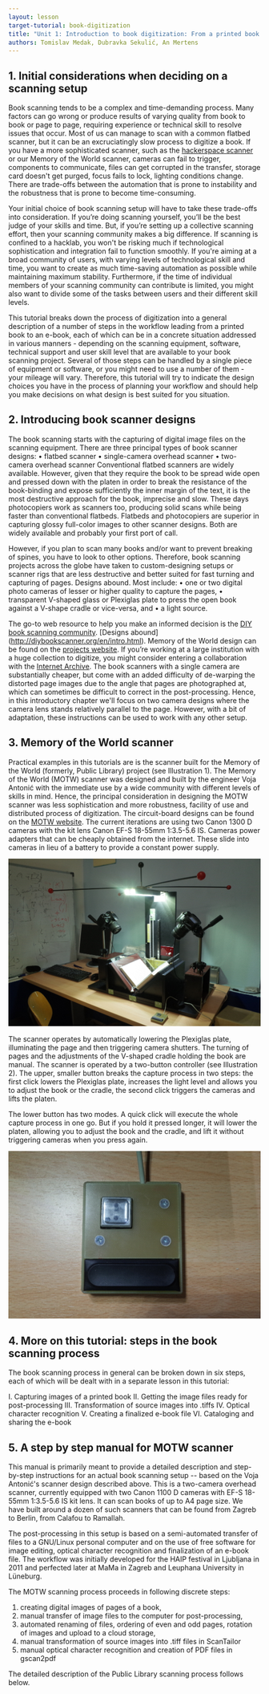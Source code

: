 ```yaml
---
layout: lesson
target-tutorial: book-digitization
title: "Unit 1: Introduction to book digitization: From a printed book to an e-book"
authors: Tomislav Medak, Dubravka Sekulić, An Mertens
---
```


## 1. Initial considerations when deciding on a scanning setup

Book scanning tends to be a complex and time-demanding process. Many factors can go wrong or produce results of varying quality from book to book or page to page, requiring experience or technical skill to resolve issues that occur. Most of us can manage to scan with a common flatbed scanner, but it can be an excruciatingly slow process to digitize a book. If you have a more sophisticated scanner, such as the [hackerspace scanner](https://forum.diybookscanner.org/viewtopic.php?t=1192) or our Memory of the World scanner, cameras can fail to trigger, components to communicate, files can get corrupted in the transfer, storage card doesn't get purged, focus fails to lock, lighting conditions change. There are trade-offs between the automation that is prone to instability and the robustness that is prone to become time-consuming.

Your initial choice of book scanning setup will have to take these trade-offs into consideration. If you’re doing scanning yourself, you’ll be the best judge of your skills and time. But, if you’re setting up a collective scanning effort, then your scanning community makes a big difference. If scanning is confined to a hacklab, you won't be risking much if technological sophistication and integration fail to function smoothly. If you're aiming at a broad community of users, with varying levels of technological skill and time, you want to create as much time-saving automation as possible while maintaining maximum stability. Furthermore, if the time of individual members of your scanning community can contribute is limited, you might also want to divide some of the tasks between users and their different skill levels.

This tutorial breaks down the process of digitization into a general description of a number of steps in the workflow leading from a printed book to an e-book, each of which can be in a concrete situation addressed in various manners - depending on the scanning equipment, software, technical support and user skill level that are available to your book scanning project. Several of those steps can be handled by a single piece of equipment or software, or you might need to use a number of them - your mileage will vary. Therefore, this tutorial will try to indicate the design choices you have in the process of planning your workflow and should help you make decisions on what design is best suited for you situation.

## 2. Introducing book scanner designs

The book scanning starts with the capturing of digital image files on the scanning equipment. There are three principal types of book scanner designs:
    •  flatbed scanner
    •  single-camera overhead scanner
    •  two-camera overhead scanner
Conventional flatbed scanners are widely available. However, given that they require the book to be spread wide open and pressed down with the platen in order to break the resistance of the book-binding and expose sufficiently the inner margin of the text, it is the most destructive approach for the book, imprecise and slow. These days photocopiers work as scanners too, producing solid scans while being faster than conventional flatbeds. Flatbeds and photocopiers are superior in capturing glossy full-color images to other scanner designs. Both are widely available and probably your first port of call.

However, if you plan to scan many books and/or want to prevent breaking of spines, you have to look to other options. Therefore, book scanning projects across the globe have taken to custom-designing setups or scanner rigs that are less destructive and better suited for fast turning and capturing of pages. Designs abound. Most include:
    • one or two digital photo cameras of lesser or higher quality to capture the pages,
    • transparent V-shaped glass or Plexiglas plate to press the open book against a V-shape cradle or vice-versa, and
    • a light source.

The go-to web resource to help you make an informed decision is the [DIY book scanning community](http://diybookscanner.org). [Designs abound] (http://diybookscanner.org/en/intro.html). Memory of the World design can be found on the [projects website](https://www.memoryoftheworld.org/blog/2012/10/28/our-beloved-bookscanner). If you’re working at a large institution with a huge collection to digitize, you might consider entering a collaboration with the [Internet Archive](https://archive.org/details/tabletopscribesystem).
The book scanners with a single camera are substantially cheaper, but come with an added difficulty of de-warping the distorted page images due to the angle that pages are photographed at, which can sometimes be difficult to correct in the post-processing. Hence, in this introductory chapter we'll focus on two camera designs where the camera lens stands relatively parallel to the page. However, with a bit of adaptation, these instructions can be used to work with any other setup.

## 3. Memory of the World scanner

Practical examples in this tutorials are is the scanner built for the Memory of the World (formerly, Public Library) project (see Illustration 1). The Memory of the World (MOTW) scanner was designed and built by the engineer Voja Antonić with the immediate use by a wide community with different levels of skills in mind. Hence, the principal consideration in designing the MOTW scanner was less sophistication and more robustness, facility of use and distributed process of digitization.
The circuit-board designs can be found on the [MOTW website](http://www.memoryoftheworld.org/blog/2012/10/28/our-beloved-bookscanner). The current iterations are using two Canon 1300 D cameras with the kit lens Canon EF-S 18-55mm 1:3.5-5.6 IS. Cameras power adapters that can be cheaply obtained from the internet. These slide into cameras in lieu of a battery to provide a constant power supply.

![Memory of the World scanner](/public/images/book-digitization/MOTW_scanner.png)

The scanner operates by automatically lowering the Plexiglas plate, illuminating the page and then triggering camera shutters. The turning of pages and the adjustments of the V-shaped cradle holding the book are manual.
The scanner is operated by a two-button controller (see Illustration 2). The upper, smaller button breaks the capture process in two steps: the first click lowers the Plexiglas plate, increases the light level and allows you to adjust the book or the cradle, the second click triggers the cameras and lifts the platen.

The lower button has two modes. A quick click will execute the whole capture process in one go. But if you hold it pressed longer, it will lower the platen, allowing you to adjust the book and the cradle, and lift it without triggering cameras when you press again.

![A two-button controller](/public/images/book-digitization/MOTW_scanner_controler.png)

## 4. More on this tutorial: steps in the book scanning process

The book scanning process in general can be broken down in six steps, each of which will be dealt with in a separate lesson in this tutorial:

I. 	  Capturing images of a printed book
II. 	Getting the image files ready for post-processing
III. 	Transformation of source images into .tiffs
IV. 	Optical character recognition
V. 	  Creating a finalized e-book file
VI. 	Cataloging and sharing the e-book

## 5. A step by step manual for MOTW scanner

This manual is primarily meant to provide a detailed description and step-by-step instructions for an actual book scanning setup -- based on the Voja Antonić's scanner design described above. This is a two-camera overhead scanner, currently equipped with two Canon 1100 D cameras with EF-S 18-55mm 1:3.5-5.6 IS kit lens. It can scan books of up to A4 page size. We have built around a dozen of such scanners that can be found from Zagreb to Berlin, from Calafou to Ramallah.

The post-processing in this setup is based on a semi-automated transfer of files to a GNU/Linux personal computer and on the use of free software for image editing, optical character recognition and finalization of an e-book file. The workflow was initially developed for the HAIP festival in Ljubljana in 2011 and perfected later at MaMa in Zagreb and Leuphana University in Lüneburg.

The MOTW scanning process proceeds in following discrete steps:

1. creating digital images of pages of a book,
2. manual transfer of image files to the computer for post-processing,
3. automated renaming of files, ordering of even and odd pages, rotation of images and upload to a cloud storage,
4. manual transformation of source images into .tiff files in ScanTailor
5. manual optical character recognition and creation of PDF files in gscan2pdf

The detailed description of the Public Library scanning process follows below.

